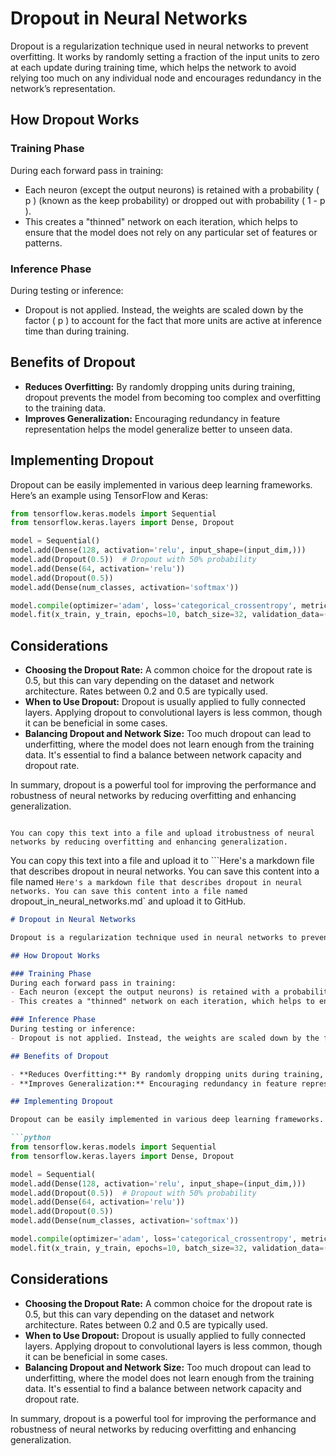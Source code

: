 
# Dropout in Neural Networks

Dropout is a regularization technique used in neural networks to prevent overfitting. It works by randomly setting a fraction of the input units to zero at each update during training time, which helps the network to avoid relying too much on any individual node and encourages redundancy in the network’s representation.

## How Dropout Works

### Training Phase
During each forward pass in training:
- Each neuron (except the output neurons) is retained with a probability \( p \) (known as the keep probability) or dropped out with probability \( 1 - p \).
- This creates a "thinned" network on each iteration, which helps to ensure that the model does not rely on any particular set of features or patterns.

### Inference Phase
During testing or inference:
- Dropout is not applied. Instead, the weights are scaled down by the factor \( p \) to account for the fact that more units are active at inference time than during training.

## Benefits of Dropout

- **Reduces Overfitting:** By randomly dropping units during training, dropout prevents the model from becoming too complex and overfitting to the training data.
- **Improves Generalization:** Encouraging redundancy in feature representation helps the model generalize better to unseen data.

## Implementing Dropout

Dropout can be easily implemented in various deep learning frameworks. Here’s an example using TensorFlow and Keras:

```python
from tensorflow.keras.models import Sequential
from tensorflow.keras.layers import Dense, Dropout

model = Sequential()
model.add(Dense(128, activation='relu', input_shape=(input_dim,)))
model.add(Dropout(0.5))  # Dropout with 50% probability
model.add(Dense(64, activation='relu'))
model.add(Dropout(0.5))
model.add(Dense(num_classes, activation='softmax'))

model.compile(optimizer='adam', loss='categorical_crossentropy', metrics=['accuracy'])
model.fit(x_train, y_train, epochs=10, batch_size=32, validation_data=(x_val, y_val))
```

## Considerations

- **Choosing the Dropout Rate:** A common choice for the dropout rate is 0.5, but this can vary depending on the dataset and network architecture. Rates between 0.2 and 0.5 are typically used.
- **When to Use Dropout:** Dropout is usually applied to fully connected layers. Applying dropout to convolutional layers is less common, though it can be beneficial in some cases.
- **Balancing Dropout and Network Size:** Too much dropout can lead to underfitting, where the model does not learn enough from the training data. It's essential to find a balance between network capacity and dropout rate.

In summary, dropout is a powerful tool for improving the performance and robustness of neural networks by reducing overfitting and enhancing generalization.
```

You can copy this text into a file and upload itrobustness of neural networks by reducing overfitting and enhancing generalization.
```

You can copy this text into a file and upload it to
```Here's a markdown file that describes dropout in neural networks. You can save this content into a file named `Here's a markdown file that describes dropout in neural networks. You can save this content into a file named `dropout_in_neural_networks.md` and upload it to GitHub.

```markdown
# Dropout in Neural Networks

Dropout is a regularization technique used in neural networks to prevent overfitting. It works by randomly setting a fraction of the input units to zero at each update during training time, which helps the network to avoid relying too much on any individual node and encourages redundancy in the network’s representation.

## How Dropout Works

### Training Phase
During each forward pass in training:
- Each neuron (except the output neurons) is retained with a probability \( p \) (known as the keep probability) or dropped out with probability \( 1 - p \).
- This creates a "thinned" network on each iteration, which helps to ensure that the model does not rely on any particular set of features or patterns.

### Inference Phase
During testing or inference:
- Dropout is not applied. Instead, the weights are scaled down by the factor \( p \) to account for the fact that more units are active at inference time than during training.

## Benefits of Dropout

- **Reduces Overfitting:** By randomly dropping units during training, dropout prevents the model from becoming too complex and overfitting to the training data.
- **Improves Generalization:** Encouraging redundancy in feature representation helps the model generalize better to unseen data.

## Implementing Dropout

Dropout can be easily implemented in various deep learning frameworks. Here’s an example using TensorFlow and Keras:

```python
from tensorflow.keras.models import Sequential
from tensorflow.keras.layers import Dense, Dropout

model = Sequential(
model.add(Dense(128, activation='relu', input_shape=(input_dim,)))
model.add(Dropout(0.5))  # Dropout with 50% probability
model.add(Dense(64, activation='relu'))
model.add(Dropout(0.5))
model.add(Dense(num_classes, activation='softmax'))

model.compile(optimizer='adam', loss='categorical_crossentropy', metrics=['accuracy'])
model.fit(x_train, y_train, epochs=10, batch_size=32, validation_data=(x_val, y_val))
```

## Considerations

- **Choosing the Dropout Rate:** A common choice for the dropout rate is 0.5, but this can vary depending on the dataset and network architecture. Rates between 0.2 and 0.5 are typically used.
- **When to Use Dropout:** Dropout is usually applied to fully connected layers. Applying dropout to convolutional layers is less common, though it can be beneficial in some cases.
- **Balancing Dropout and Network Size:** Too much dropout can lead to underfitting, where the model does not learn enough from the training data. It's essential to find a balance between network capacity and dropout rate.

In summary, dropout is a powerful tool for improving the performance and robustness of neural networks by reducing overfitting and enhancing generalization.
